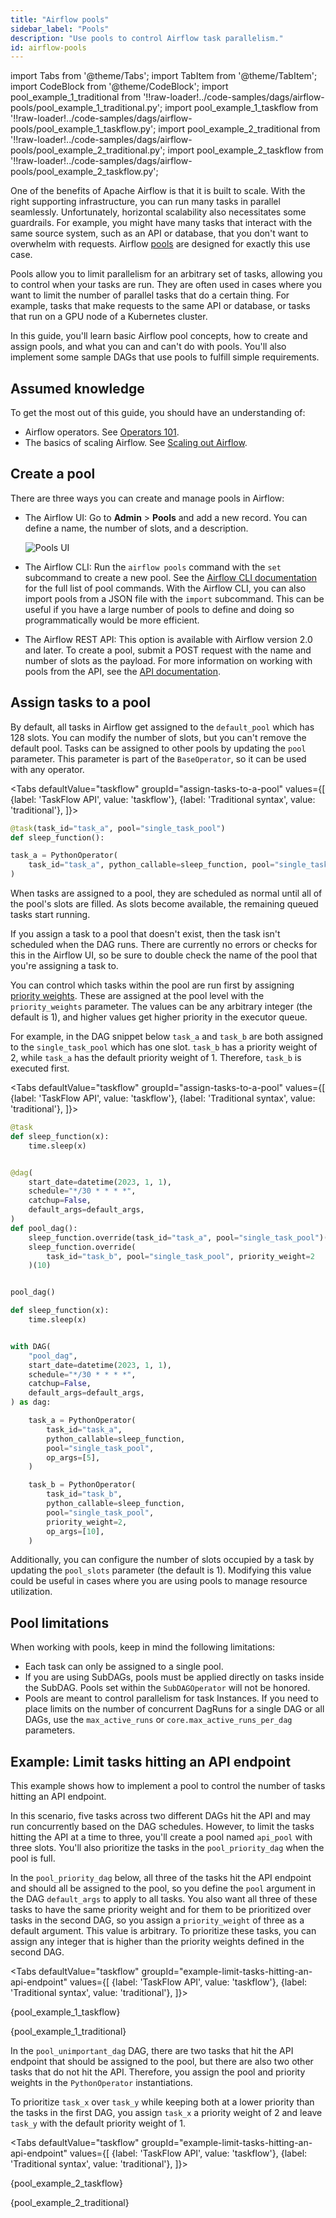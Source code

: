 ```yaml
---
title: "Airflow pools"
sidebar_label: "Pools"
description: "Use pools to control Airflow task parallelism."
id: airflow-pools
---
```


import Tabs from '@theme/Tabs';
import TabItem from '@theme/TabItem';
import CodeBlock from '@theme/CodeBlock';
import pool_example_1_traditional from '!!raw-loader!../code-samples/dags/airflow-pools/pool_example_1_traditional.py';
import pool_example_1_taskflow from '!!raw-loader!../code-samples/dags/airflow-pools/pool_example_1_taskflow.py';
import pool_example_2_traditional from '!!raw-loader!../code-samples/dags/airflow-pools/pool_example_2_traditional.py';
import pool_example_2_taskflow from '!!raw-loader!../code-samples/dags/airflow-pools/pool_example_2_taskflow.py';

One of the benefits of Apache Airflow is that it is built to scale. With the right supporting infrastructure, you can run many tasks in parallel seamlessly. Unfortunately, horizontal scalability also necessitates some guardrails. For example, you might have many tasks that interact with the same source system, such as an API or database, that you don't want to overwhelm with requests. Airflow [pools](https://airflow.apache.org/docs/apache-airflow/stable/administration-and-deployment/pools.html) are designed for exactly this use case.

Pools allow you to limit parallelism for an arbitrary set of tasks, allowing you to control when your tasks are run. They are often used in cases where you want to limit the number of parallel tasks that do a certain thing. For example, tasks that make requests to the same API or database, or tasks that run on a GPU node of a Kubernetes cluster.

In this guide, you'll learn basic Airflow pool concepts, how to create and assign pools, and what you can and can't do with pools. You'll also implement some sample DAGs that use pools to fulfill simple requirements. 

## Assumed knowledge

To get the most out of this guide, you should have an understanding of:

- Airflow operators. See [Operators 101](what-is-an-operator.md).
- The basics of scaling Airflow. See [Scaling out Airflow](airflow-scaling-workers.md).

## Create a pool

There are three ways you can create and manage pools in Airflow:

- The Airflow UI: Go to **Admin** > **Pools** and add a new record. You can define a name, the number of slots, and a description.

    ![Pools UI](/img/guides/pools_ui.png)

- The Airflow CLI: Run the `airflow pools` command with the `set` subcommand to create a new pool. See the [Airflow CLI documentation](https://airflow.apache.org/docs/apache-airflow/stable/cli-and-env-variables-ref.html#pools) for the full list of pool commands. With the Airflow CLI, you can also import pools from a JSON file with the `import` subcommand. This can be useful if you have a large number of pools to define and doing so programmatically would be more efficient.
- The Airflow REST API: This option is available with Airflow version 2.0 and later. To create a pool, submit a POST request with the name and number of slots as the payload. For more information on working with pools from the API, see the [API documentation](https://airflow.apache.org/docs/apache-airflow/stable/stable-rest-api-ref.html#operation/post_pool).


## Assign tasks to a pool

By default, all tasks in Airflow get assigned to the `default_pool` which has 128 slots. You can modify the number of slots, but you can't remove the default pool. Tasks can be assigned to other pools by updating the `pool` parameter. This parameter is part of the `BaseOperator`, so it can be used with any operator.

<Tabs
    defaultValue="taskflow"
    groupId="assign-tasks-to-a-pool"
    values={[
        {label: 'TaskFlow API', value: 'taskflow'},
        {label: 'Traditional syntax', value: 'traditional'},
    ]}>

<TabItem value="taskflow">

```python
@task(task_id="task_a", pool="single_task_pool")
def sleep_function():
```

</TabItem>

<TabItem value="traditional">

```python
task_a = PythonOperator(
    task_id="task_a", python_callable=sleep_function, pool="single_task_pool"
)
```

</TabItem>
</Tabs>

When tasks are assigned to a pool, they are scheduled as normal until all of the pool's slots are filled. As slots become available, the remaining queued tasks start running. 

If you assign a task to a pool that doesn't exist, then the task isn't scheduled when the DAG runs. There are currently no errors or checks for this in the Airflow UI, so be sure to double check the name of the pool that you're assigning a task to.

You can control which tasks within the pool are run first by assigning [priority weights](https://airflow.apache.org/docs/apache-airflow/stable/administration-and-deployment/priority-weight.html). These are assigned at the pool level with the `priority_weights` parameter. The values can be any arbitrary integer (the default is 1), and higher values get higher priority in the executor queue.

For example, in the DAG snippet below `task_a` and `task_b` are both assigned to the `single_task_pool` which has one slot. `task_b` has a priority weight of 2, while `task_a` has the default priority weight of 1. Therefore, `task_b` is executed first.

<Tabs
    defaultValue="taskflow"
    groupId="assign-tasks-to-a-pool"
    values={[
        {label: 'TaskFlow API', value: 'taskflow'},
        {label: 'Traditional syntax', value: 'traditional'},
    ]}>

<TabItem value="taskflow">

```python
@task
def sleep_function(x):
    time.sleep(x)


@dag(
    start_date=datetime(2023, 1, 1),
    schedule="*/30 * * * *",
    catchup=False,
    default_args=default_args,
)
def pool_dag():
    sleep_function.override(task_id="task_a", pool="single_task_pool")(5)
    sleep_function.override(
        task_id="task_b", pool="single_task_pool", priority_weight=2
    )(10)


pool_dag()
```

</TabItem>

<TabItem value="traditional">

```python
def sleep_function(x):
    time.sleep(x)


with DAG(
    "pool_dag",
    start_date=datetime(2023, 1, 1),
    schedule="*/30 * * * *",
    catchup=False,
    default_args=default_args,
) as dag:

    task_a = PythonOperator(
        task_id="task_a",
        python_callable=sleep_function,
        pool="single_task_pool",
        op_args=[5],
    )

    task_b = PythonOperator(
        task_id="task_b",
        python_callable=sleep_function,
        pool="single_task_pool",
        priority_weight=2,
        op_args=[10],
    )

```

</TabItem>
</Tabs>

Additionally, you can configure the number of slots occupied by a task by updating the `pool_slots` parameter (the default is 1). Modifying this value could be useful in cases where you are using pools to manage resource utilization. 

## Pool limitations

When working with pools, keep in mind the following limitations:

- Each task can only be assigned to a single pool.
- If you are using SubDAGs, pools must be applied directly on tasks inside the SubDAG. Pools set within the `SubDAGOperator` will not be honored.
- Pools are meant to control parallelism for task Instances. If you need to place limits on the number of concurrent DagRuns for a single DAG or all DAGs, use the `max_active_runs` or `core.max_active_runs_per_dag` parameters.

## Example: Limit tasks hitting an API endpoint

This example shows how to implement a pool to control the number of tasks hitting an API endpoint. 

In this scenario, five tasks across two different DAGs hit the API and may run concurrently based on the DAG schedules. However, to limit the tasks hitting the API at a time to three, you'll create a pool named `api_pool` with three slots. You'll also prioritize the tasks in the `pool_priority_dag` when the pool is full.

In the `pool_priority_dag` below, all three of the tasks hit the API endpoint and should all be assigned to the pool, so you define the `pool` argument in the DAG `default_args` to apply to all tasks. You also want all three of these tasks to have the same priority weight and for them to be prioritized over tasks in the second DAG, so you assign a `priority_weight` of three as a default argument. This value is arbitrary. To prioritize these tasks, you can assign any integer that is higher than the priority weights defined in the second DAG.

<Tabs
    defaultValue="taskflow"
    groupId="example-limit-tasks-hitting-an-api-endpoint"
    values={[
        {label: 'TaskFlow API', value: 'taskflow'},
        {label: 'Traditional syntax', value: 'traditional'},
    ]}>

<TabItem value="taskflow">

<CodeBlock language="python">{pool_example_1_taskflow}</CodeBlock>

</TabItem>

<TabItem value="traditional">

<CodeBlock language="python">{pool_example_1_traditional}</CodeBlock>

</TabItem>
</Tabs>


In the `pool_unimportant_dag` DAG, there are two tasks that hit the API endpoint that should be assigned to the pool, but there are also two other tasks that do not hit the API. Therefore, you assign the pool and priority weights in the `PythonOperator` instantiations. 

To prioritize `task_x` over `task_y` while keeping both at a lower priority than the tasks in the first DAG, you assign `task_x` a priority weight of 2 and leave `task_y` with the default priority weight of 1. 

<Tabs
    defaultValue="taskflow"
    groupId="example-limit-tasks-hitting-an-api-endpoint"
    values={[
        {label: 'TaskFlow API', value: 'taskflow'},
        {label: 'Traditional syntax', value: 'traditional'},
    ]}>

<TabItem value="taskflow">

<CodeBlock language="python">{pool_example_2_taskflow}</CodeBlock>

</TabItem>

<TabItem value="traditional">

<CodeBlock language="python">{pool_example_2_traditional}</CodeBlock>

</TabItem>
</Tabs>

